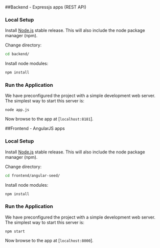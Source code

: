 ##Backend - Expressjs apps (REST API)
### Local Setup

Install [Node.js](https://nodejs.org/) stable release. This will also include the node package manager (npm).

Change directory:
```sh
cd backend/
```

Install node modules:
```sh
npm install
```

### Run the Application

We have preconfigured the project with a simple development web server. The simplest way to start
this server is:

```
node app.js
```

Now browse to the app at [`localhost:8181`].



##Frontend - AngularJS apps
### Local Setup

Install [Node.js](https://nodejs.org/) stable release. This will also include the node package manager (npm).

Change directory:
```sh
cd frontend/angular-seed/
```

Install node modules:
```sh
npm install
```

### Run the Application

We have preconfigured the project with a simple development web server. The simplest way to start
this server is:

```
npm start
```

Now browse to the app at [`localhost:8000`].




